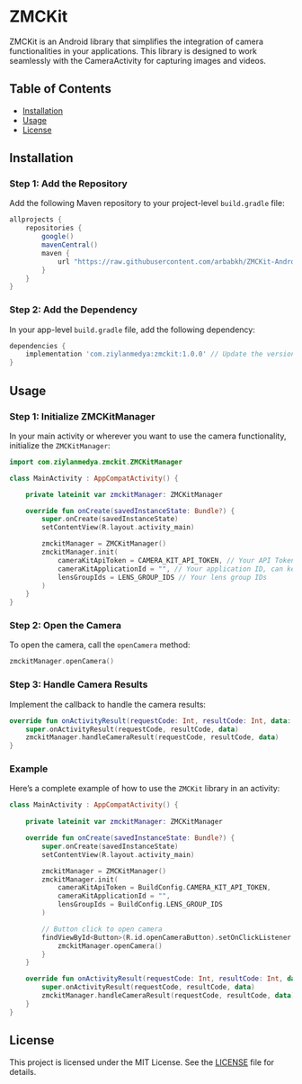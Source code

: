 # ZMCKit

ZMCKit is an Android library that simplifies the integration of camera functionalities in your applications. This library is designed to work seamlessly with the CameraActivity for capturing images and videos.

## Table of Contents
- [Installation](#installation)
- [Usage](#usage)
- [License](#license)

## Installation

### Step 1: Add the Repository

Add the following Maven repository to your project-level `build.gradle` file:

```groovy
allprojects {
    repositories {
        google()
        mavenCentral()
        maven {
            url "https://raw.githubusercontent.com/arbabkh/ZMCKit-Android/main/"
        }
    }
}
```

### Step 2: Add the Dependency

In your app-level `build.gradle` file, add the following dependency:

```groovy
dependencies {
    implementation 'com.ziylanmedya:zmckit:1.0.0' // Update the version as necessary
}
```

## Usage

### Step 1: Initialize ZMCKitManager

In your main activity or wherever you want to use the camera functionality, initialize the `ZMCKitManager`:

```kotlin
import com.ziylanmedya.zmckit.ZMCKitManager

class MainActivity : AppCompatActivity() {

    private lateinit var zmckitManager: ZMCKitManager

    override fun onCreate(savedInstanceState: Bundle?) {
        super.onCreate(savedInstanceState)
        setContentView(R.layout.activity_main)

        zmckitManager = ZMCKitManager()
        zmckitManager.init(
            cameraKitApiToken = CAMERA_KIT_API_TOKEN, // Your API Token
            cameraKitApplicationId = "", // Your application ID, can keep it blank
            lensGroupIds = LENS_GROUP_IDS // Your lens group IDs
        )
    }
}
```

### Step 2: Open the Camera

To open the camera, call the `openCamera` method:

```kotlin
zmckitManager.openCamera()
```

### Step 3: Handle Camera Results

Implement the callback to handle the camera results:

```kotlin
override fun onActivityResult(requestCode: Int, resultCode: Int, data: Intent?) {
    super.onActivityResult(requestCode, resultCode, data)
    zmckitManager.handleCameraResult(requestCode, resultCode, data)
}
```

### Example

Here’s a complete example of how to use the `ZMCKit` library in an activity:

```kotlin
class MainActivity : AppCompatActivity() {
    
    private lateinit var zmckitManager: ZMCKitManager

    override fun onCreate(savedInstanceState: Bundle?) {
        super.onCreate(savedInstanceState)
        setContentView(R.layout.activity_main)

        zmckitManager = ZMCKitManager()
        zmckitManager.init(
            cameraKitApiToken = BuildConfig.CAMERA_KIT_API_TOKEN,
            cameraKitApplicationId = "",
            lensGroupIds = BuildConfig.LENS_GROUP_IDS
        )

        // Button click to open camera
        findViewById<Button>(R.id.openCameraButton).setOnClickListener {
            zmckitManager.openCamera()
        }
    }

    override fun onActivityResult(requestCode: Int, resultCode: Int, data: Intent?) {
        super.onActivityResult(requestCode, resultCode, data)
        zmckitManager.handleCameraResult(requestCode, resultCode, data)
    }
}
```

## License

This project is licensed under the MIT License. See the [LICENSE](LICENSE) file for details.
